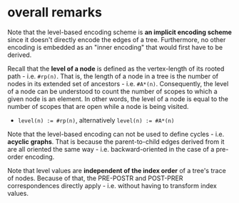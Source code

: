 
<!-- ======================================================================= -->
# overall remarks

Note that the level-based encoding scheme is **an implicit encoding scheme**
since it doesn't directly encode the edges of a tree. Furthermore, no other
encoding is embedded as an "inner encoding" that would first have to be
derived.

Recall that the **level of a node** is defined as the vertex-length of its
rooted path - i.e. `#rp(n)`. That is, the length of a node in a tree is the
number of nodes in its extended set of ancestors - i.e. `#A*(n)`. Consequently,
the level of a node can be understood to count the number of scopes to which
a given node is an element. In other words, the level of a node is equal to
the number of scopes that are open while a node is being visited.

* `level(n) := #rp(n)`, alternatively `level(n) := #A*(n)`

Note that the level-based encoding can not be used to define cycles - i.e.
**acyclic graphs**. That is because the parent-to-child edges derived from
it are all oriented the same way - i.e. backward-oriented in the case of a
pre-order encoding.

Note that level values are **independent of the index order** of a tree's
trace of nodes. Because of that, the PRE-POSTR and POST-PRER correspondences
directly apply - i.e. without having to transform index values.
